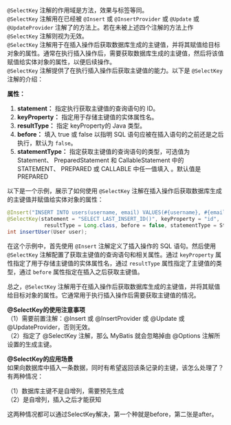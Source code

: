 `@SelectKey` 注解的作用域是方法，效果与标签等同。<br />`@SelectKey`  注解用在已经被 `@Insert`  或 `@InsertProvider`  或 `@Update`  或  `@UpdateProvider` 注解了的方法上。若在未被上述四个注解的方法上作 `@SelectKey` 注解则视为无效。<br />`@SelectKey` 注解用于在插入操作后获取数据库生成的主键值，并将其赋值给目标对象的属性。通常在执行插入操作后，需要获取数据库生成的主键值，然后将该值赋值给实体对象的属性，以便后续操作。<br />`@SelectKey` 注解提供了在执行插入操作后获取主键值的能力。以下是 `@SelectKey` 注解的介绍：

**属性：**

1. **statement：** 指定执行获取主键值的查询语句的 ID。
2. **keyProperty：** 指定用于存储主键值的实体属性名。
3. **resultType：** 指定 keyProperty的 Java 类型。
4. **before：** 填入 true 或 false 以指明 SQL 语句应被在插入语句的之前还是之后执行，默认为 `false`。
5. **statementType：** 指定获取主键值的查询语句的类型，可选值为 Statement、 PreparedStatement 和 CallableStatement 中的STATEMENT、 PREPARED 或 CALLABLE 中任一值填入 。默认值是 PREPARED

以下是一个示例，展示了如何使用 `@SelectKey` 注解在插入操作后获取数据库生成的主键值并赋值给实体对象的属性：

```java
@Insert("INSERT INTO users(username, email) VALUES(#{username}, #{email})")
@SelectKey(statement = "SELECT LAST_INSERT_ID()", keyProperty = "id",
            resultType = Long.class, before = false, statementType = StatementType.PREPARED)
int insertUser(User user);
```

在这个示例中，首先使用 `@Insert` 注解定义了插入操作的 SQL 语句。然后使用 `@SelectKey` 注解配置了获取主键值的查询语句和相关属性。通过 `keyProperty` 属性指定了用于存储主键值的实体属性名，通过 `resultType` 属性指定了主键值的类型，通过 `before` 属性指定在插入之后获取主键值。

总之，`@SelectKey` 注解用于在插入操作后获取数据库生成的主键值，并将其赋值给目标对象的属性。它通常用于执行插入操作后需要获取主键值的情况。

**@SelectKey的使用注意事项**<br />（1）需要前置注解：@Insert 或 @InsertProvider 或 @Update 或 @UpdateProvider，否则无效。<br />（2）指定了 @SelectKey 注解，那么 MyBatis 就会忽略掉由 @Options 注解所设置的生成主键。

**@SelectKey的应用场景**<br />如果向数据库中插入一条数据，同时有希望返回该条记录的主键，该怎么处理了？有两种情况：

（1）数据库主键不是自增列，需要预先生成<br />（2）是自增列，插入之后才能获知

这两种情况都可以通过SelectKey解决，第一个种就是before，第二张是after。
